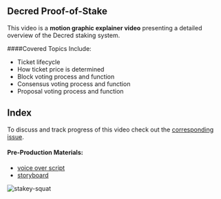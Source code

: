 ## Decred Proof-of-Stake

This video is a __motion graphic explainer video__ presenting a detailed overview of the Decred staking system.

####Covered Topics Include:

- Ticket lifecycle
- How ticket price is determined
- Block voting process and function
- Consensus voting process and function
- Proposal voting process and function

## Index

To discuss and track progress of this video check out the [corresponding issue](https://github.com/raedahgroup/video-production/issues/2).

#### Pre-Production Materials:

- [voice over script](./decredPoS_script.md)
- [storyboard](./decredPoS_storyboard.md)

![stakey-squat](https://decredulo.us/wp-content/uploads/2017/11/Stakey.gif)